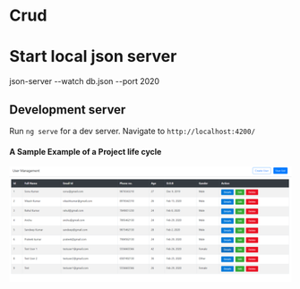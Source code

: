 # Crud

# Start local json server

json-server --watch db.json --port 2020

## Development server

Run `ng serve` for a dev server. Navigate to `http://localhost:4200/`

#### A Sample Example of a Project life cycle
![alt text](https://github.com/sonukumarraj007/Crud/blob/master/screenshot.PNG?raw=true)


